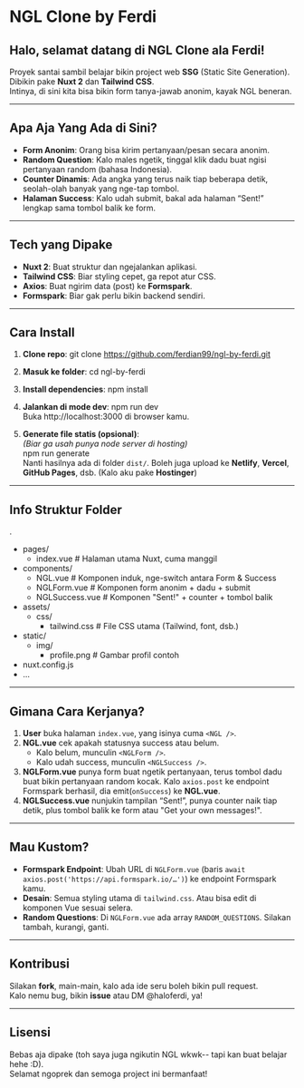 # NGL Clone by Ferdi

## Halo, selamat datang di NGL Clone ala Ferdi!
Proyek santai sambil belajar bikin project web **SSG** (Static Site Generation).  
Dibikin pake **Nuxt 2** dan **Tailwind CSS**.  
Intinya, di sini kita bisa bikin form tanya-jawab anonim, kayak NGL beneran.

---

## Apa Aja Yang Ada di Sini?
- **Form Anonim**: Orang bisa kirim pertanyaan/pesan secara anonim.
- **Random Question**: Kalo males ngetik, tinggal klik dadu buat ngisi pertanyaan random (bahasa Indonesia).
- **Counter Dinamis**: Ada angka yang terus naik tiap beberapa detik, seolah-olah banyak yang nge-tap tombol.
- **Halaman Success**: Kalo udah submit, bakal ada halaman “Sent!” lengkap sama tombol balik ke form.

---

## Tech yang Dipake
- **Nuxt 2**: Buat struktur dan ngejalankan aplikasi.
- **Tailwind CSS**: Biar styling cepet, ga repot atur CSS.
- **Axios**: Buat ngirim data (post) ke **Formspark**.
- **Formspark**: Biar gak perlu bikin backend sendiri.

---

## Cara Install

1. **Clone repo**:
   git clone https://github.com/ferdian99/ngl-by-ferdi.git

2. **Masuk ke folder**:
   cd ngl-by-ferdi

3. **Install dependencies**:
   npm install

4. **Jalankan di mode dev**:
   npm run dev  
   Buka http://localhost:3000 di browser kamu.

5. **Generate file statis (opsional)**:  
   *(Biar ga usah punya node server di hosting)*  
   npm run generate  
   Nanti hasilnya ada di folder `dist/`. Boleh juga upload ke **Netlify**, **Vercel**, **GitHub Pages**, dsb. (Kalo aku pake **Hostinger**)

---

## Info Struktur Folder

.
- pages/
  - index.vue          # Halaman utama Nuxt, cuma manggil <NGL />
- components/
  - NGL.vue            # Komponen induk, nge-switch antara Form & Success
  - NGLForm.vue        # Komponen form anonim + dadu + submit
  - NGLSuccess.vue     # Komponen "Sent!" + counter + tombol balik
- assets/
  - css/
    - tailwind.css     # File CSS utama (Tailwind, font, dsb.)
- static/
  - img/
    - profile.png      # Gambar profil contoh
- nuxt.config.js
- ...

---

## Gimana Cara Kerjanya?
1. **User** buka halaman `index.vue`, yang isinya cuma `<NGL />`.
2. **NGL.vue** cek apakah statusnya success atau belum.
   - Kalo belum, munculin `<NGLForm />`.
   - Kalo udah success, munculin `<NGLSuccess />`.
3. **NGLForm.vue** punya form buat ngetik pertanyaan, terus tombol dadu buat bikin pertanyaan random kocak. Kalo `axios.post` ke endpoint Formspark berhasil, dia emit(`onSuccess`) ke **NGL.vue**.
4. **NGLSuccess.vue** nunjukin tampilan “Sent!”, punya counter naik tiap detik, plus tombol balik ke form atau "Get your own messages!".

---

## Mau Kustom?
- **Formspark Endpoint**: Ubah URL di `NGLForm.vue` (baris `await axios.post('https://api.formspark.io/…')`) ke endpoint Formspark kamu.
- **Desain**: Semua styling utama di `tailwind.css`. Atau bisa edit di komponen Vue sesuai selera.
- **Random Questions**: Di `NGLForm.vue` ada array `RANDOM_QUESTIONS`. Silakan tambah, kurangi, ganti.

---

## Kontribusi
Silakan **fork**, main-main, kalo ada ide seru boleh bikin pull request.  
Kalo nemu bug, bikin **issue** atau DM @haloferdi, ya!

---

## Lisensi
Bebas aja dipake (toh saya juga ngikutin NGL wkwk-- tapi kan buat belajar hehe :D).  
Selamat ngoprek dan semoga project ini bermanfaat!
